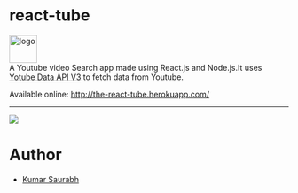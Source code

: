 # react-tube

<img height="50px" src="https://image.ibb.co/kiJLNy/logo.png" alt="logo">
<br>
A Youtube video Search app made using React.js and Node.js.It uses <a href="https://developers.google.com/youtube/v3/">Yotube Data API V3</a> to fetch data from Youtube.

Available online: http://the-react-tube.herokuapp.com/
<br>
<hr>
<img align="middle" src="https://preview.ibb.co/ctUzFJ/ryt.jpg" />

# Author
<ul>
  <li><a href="https://in.linkedin.com/in/itsksaurabh">Kumar Saurabh</a></li>
</ul>
